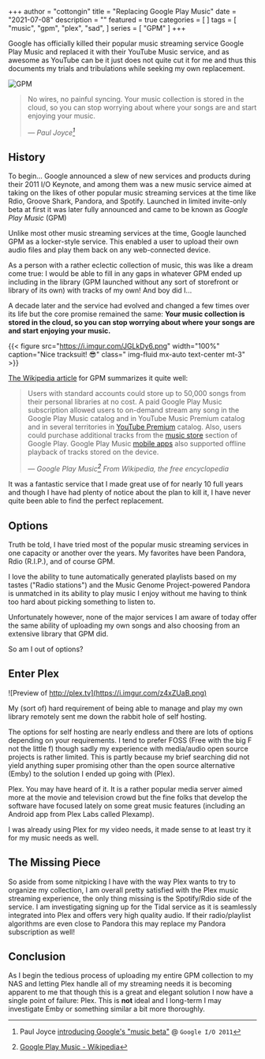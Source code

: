 +++
author = "cottongin"
title = "Replacing Google Play Music"
date = "2021-07-08"
description = ""
featured = true
categories = [
]
tags = [
  "music",
  "gpm",
  "plex",
  "sad",
]
series = [
  "GPM"
]
+++

Google has officially killed their popular music streaming service Google Play Music and replaced it with their YouTube Music service, and as awesome as YouTube can be it just does not quite cut it for me and thus this documents my trials and tribulations while seeking my own replacement.

<!--more-->

![GPM](https://i.imgur.com/0cRioK9.jpg)

>   No wires, no painful syncing. Your music collection is stored in the cloud, so you can stop worrying about where your songs are and start enjoying your music.
>
>  — <cite>Paul Joyce[^1]</cite>

## History

To begin... Google announced a slew of new services and products during their 2011 I/O Keynote, and among them was a new music service aimed at taking on the likes of other popular music streaming services at the time like Rdio, Groove Shark, Pandora, and Spotify. Launched in limited invite-only beta at first it was later fully announced and came to be known as *Google Play Music* (GPM)

Unlike most other music streaming services at the time, Google launched GPM as a locker-style service. This enabled a user to upload their own audio files and play them back on any web-connected device. 

As a person with a rather eclectic collection of music, this was like a dream come true: I would be able to fill in any gaps in whatever GPM ended up including in the library (GPM launched without any sort of storefront or library of its own) with tracks of my own! And boy did I...

A decade later and the service had evolved and changed a few times over its life but the core promise remained the same: **Your music collection is stored in the cloud, so you can stop worrying about where your songs are and start enjoying your music.**

{{< figure src="https://i.imgur.com/JGLkDy6.png" width="100%" caption="Nice tracksuit! 😎" class=" img-fluid mx-auto text-center mt-3" >}}

[The Wikipedia article](https://en.wikipedia.org/wiki/Google_Play_Music#:~:text=Users%20with,the%20device) for GPM summarizes it quite well:

>   Users with standard accounts could store up to 50,000 songs from their personal libraries at no cost. A paid Google Play Music subscription allowed users to on-demand stream any song in the Google Play Music catalog and in YouTube Music Premium catalog and in several territories in [YouTube Premium](https://en.wikipedia.org/wiki/YouTube_Premium) catalog. Also, users could purchase additional tracks from the [music store](https://en.wikipedia.org/wiki/Online_music_store) section of Google Play. Google Play Music [mobile apps](https://en.wikipedia.org/wiki/Mobile_app) also supported offline playback of tracks stored on the device.
>
> — <cite>Google Play Music[^2] From Wikipedia, the free encyclopedia</cite>

It was a fantastic service that I made great use of for nearly 10 full years and though I have had plenty of notice about the plan to kill it, I have never quite been able to find the perfect replacement.

## Options

Truth be told, I have tried most of the popular music streaming services in one capacity or another over the years. My favorites have been Pandora, Rdio (R.I.P.), and of course GPM.

I love the ability to tune automatically generated playlists based on my tastes ("Radio stations") and the Music Genome Project-powered Pandora is unmatched in its ability to play music I enjoy without me having to think too hard about picking something to listen to. 

Unfortunately however, none of the major services I am aware of today offer the same ability of uploading my own songs and also choosing from an extensive library that GPM did.

So am I out of options?

## Enter Plex

![Preview of http://plex.tv](https://i.imgur.com/z4xZUaB.png)

My (sort of) hard requirement of being able to manage and play my own library remotely sent me down the rabbit hole of self hosting.

The options for self hosting are nearly endless and there are lots of options depending on your requirements. I tend to prefer FOSS (Free with the big F not the little f) though sadly my experience with media/audio open source projects is rather limited. This is partly because my brief searching did not yield anything super promising other than the open source alternative (Emby) to the solution I ended up going with (Plex).

Plex. You may have heard of it. It is a rather popular media server aimed more at the movie and television crowd but the fine folks that develop the software have focused lately on some great music features (including an Android app from Plex Labs called Plexamp).

I was already using Plex for my video needs, it made sense to at least try it for my music needs as well.

## The Missing Piece

So aside from some nitpicking I have with the way Plex wants to try to organize my collection, I am overall pretty satisfied with the Plex music streaming experience, the only thing missing is the Spotify/Rdio side of the service. I am investigating signing up for the Tidal service as it is seamlessly integrated into Plex and offers very high quality audio. If their radio/playlist algorithms are even close to Pandora this may replace my Pandora subscription as well!

## Conclusion

As I begin the tedious process of uploading my entire GPM collection to my NAS and letting Plex handle all of my streaming needs it is becoming apparent to me that though this is a great and elegant solution I now have a single point of failure: Plex. This is **not** ideal and I long-term I may investigate Emby or something similar a bit more thoroughly.

[^1]: Paul Joyce [introducing Google's "music beta"](https://www.youtube.com/watch?v=OxzucwjFEEs&t=1589s) @ `Google I/O 2011`
[^2]: [Google Play Music - Wikipedia](https://en.wikipedia.org/wiki/Google_Play_Music)